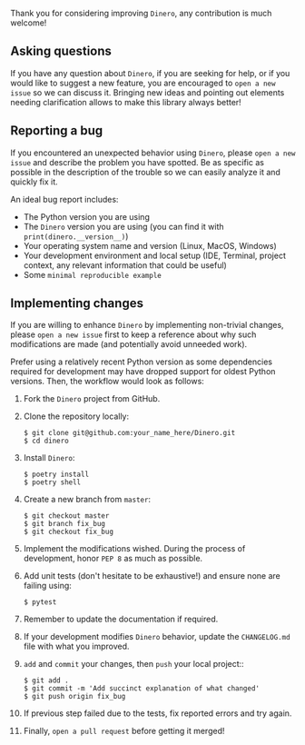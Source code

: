 Thank you for considering improving `Dinero`, any contribution is much welcome!

## Asking questions

If you have any question about `Dinero`, if you are seeking for help, or if you would like to suggest a new feature, you are encouraged to `open a new issue` so we can discuss it. Bringing new ideas and pointing out elements needing clarification allows to make this library always better!

## Reporting a bug

If you encountered an unexpected behavior using `Dinero`, please `open a new issue` and describe the problem you have spotted. Be as specific as possible in the description of the trouble so we can easily analyze it and quickly fix it.

An ideal bug report includes:

- The Python version you are using
- The `Dinero` version you are using (you can find it with `print(dinero.__version__)`)
- Your operating system name and version (Linux, MacOS, Windows)
- Your development environment and local setup (IDE, Terminal, project context, any relevant information that could be useful)
- Some `minimal reproducible example`

## Implementing changes

If you are willing to enhance `Dinero` by implementing non-trivial changes, please `open a new issue` first to keep a reference about why such modifications are made (and potentially avoid unneeded work).

Prefer using a relatively recent Python version as some dependencies required for development may have dropped support for oldest Python versions. Then, the workflow would look as follows:

1.  Fork the `Dinero` project from GitHub.
2.  Clone the repository locally:

        $ git clone git@github.com:your_name_here/Dinero.git
        $ cd dinero

3.  Install `Dinero`:

        $ poetry install
        $ poetry shell

4.  Create a new branch from `master`:

        $ git checkout master
        $ git branch fix_bug
        $ git checkout fix_bug

5.  Implement the modifications wished. During the process of development, honor `PEP 8` as much as possible.
6.  Add unit tests (don't hesitate to be exhaustive!) and ensure none are failing using:

        $ pytest

7.  Remember to update the documentation if required.
8.  If your development modifies `Dinero` behavior, update the `CHANGELOG.md` file with what you improved.
9.  `add` and `commit` your changes, then `push` your local project::

        $ git add .
        $ git commit -m 'Add succinct explanation of what changed'
        $ git push origin fix_bug

10. If previous step failed due to the tests, fix reported errors and try again.
11. Finally, `open a pull request` before getting it merged!
